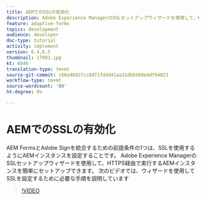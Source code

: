 ```yaml
---
title: AEMでのSSLの有効化
description: Adobe Experience ManagerのSSLセットアップウィザードを使用して、HTTPS経由で実行するAEMインスタンスを設定します。
feature: adaptive-forms
topics: development
audience: developer
doc-type: tutorial
activity: implement
version: 6.4,6.5
thumbnail: 17993.jpg
kt: 6046
translation-type: tm+mt
source-git-commit: c60a46027cc8d71fddd41aa31dbb569e4df94823
workflow-type: tm+mt
source-wordcount: '80'
ht-degree: 0%

---
```



# AEMでのSSLの有効化

AEM FormsとAdobe Signを統合するための前提条件の1つは、SSLを使用するようにAEMインスタンスを設定することです。 Adobe Experience ManagerのSSLセットアップウィザードを使用して、HTTPS経由で実行するAEMインスタンスを簡単にセットアップできます。
次のビデオでは、ウィザードを使用してSSLを設定するために必要な手順を説明しています

>[!VIDEO](https://video.tv.adobe.com/v/17993/?quality=9&learn=on)